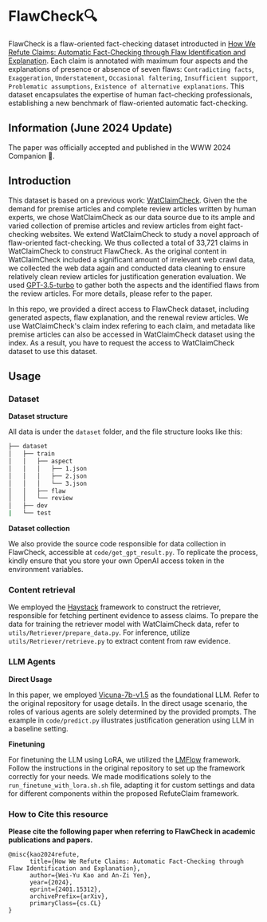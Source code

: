 # FlawCheck🔍
FlawCheck is a flaw-oriented fact-checking dataset introducted in [How We Refute Claims: Automatic Fact-Checking through Flaw Identification and Explanation](https://dl.acm.org/doi/10.1145/3589335.3651521).
Each claim is annotated with maximum four aspects and the explanations of presence or absence of seven flaws: ``Contradicting facts``, ``Exaggeration``, ``Understatement``, ``Occasional faltering``, ``Insufficient support``, ``Problematic assumptions``, ``Existence of alternative explanations``.
This dataset encapsulates the expertise of human fact-checking professionals, establishing a new benchmark of flaw-oriented automatic fact-checking. 

## Information (June 2024 Update)
The paper was officially accepted and published in the WWW 2024 Companion 🎉.

## Introduction
This dataset is based on a previous work: [WatClaimCheck](https://github.com/nxii/WatClaimCheck).
Given the the demand for premise articles and complete review articles written by human experts, we chose WatClaimCheck as our data source due to its ample and varied collection of premise articles and review articles from eight fact-checking websites. 
We extend WatClaimCheck to study a novel approach of flaw-oriented fact-checking.
We thus collected a total of 33,721 claims in WatClaimCheck to construct FlawCheck.
As the original content in WatClaimCheck included a significant amount of irrelevant web crawl data, we collected the web data again and conducted data cleaning to ensure relatively clean review articles for justification generation evaluation.
We used [GPT-3.5-turbo](https://platform.openai.com/docs/models/gpt-3-5) to gather both the aspects and the identified flaws from the review articles.
For more details, please refer to the paper.

In this repo, we provided a direct access to FlawCheck dataset, including generated aspects, flaw explanation, and the renewal review articles.
We use WatClaimCheck's claim index refering to each claim, and metadata like premise articles can also be accessed in WatClaimCheck dataset using the index.
As a result, you have to request the access to WatClaimCheck dataset to use this dataset.

## Usage

### Dataset

**Dataset structure** 

All data is under the ``dataset`` folder, and the file structure looks like this:
```bash
├── dataset
│   ├── train
│   │   ├── aspect
│   │   │   ├── 1.json
│   │   │   ├── 2.json
│   │   │   └── 3.json
│   │   ├── flaw
│   │   └── review
│   ├── dev
|   └── test
```

**Dataset collection** 

We also provide the source code responsible for data collection in FlawCheck, accessible at ``code/get_gpt_result.py``. 
To replicate the process, kindly ensure that you store your own OpenAI access token in the environment variables.

### Content retrieval

We employed the [Haystack](https://haystack.deepset.ai/) framework to construct the retriever, responsible for fetching pertinent evidence to assess claims. 
To prepare the data for training the retriever model with WatClaimCheck data, refer to ``utils/Retriever/prepare_data.py``. 
For inference, utilize ``utils/Retriever/retrieve.py`` to extract content from raw evidence.

### LLM Agents

**Direct Usage**

In this paper, we employed [Vicuna-7b-v1.5](https://github.com/lm-sys/FastChat) as the foundational LLM. 
Refer to the original repository for usage details. 
In the direct usage scenario, the roles of various agents are solely determined by the provided prompts.
The example in ``code/predict.py`` illustrates justification generation using LLM in a baseline setting.

**Finetuning**

For finetuning the LLM using LoRA, we utilized the [LMFlow](https://github.com/OptimalScale/LMFlow) framework. 
Follow the instructions in the original repository to set up the framework correctly for your needs.
We made modifications solely to the ``run_finetune_with_lora.sh.sh`` file, adapting it for custom settings and data for different components within the proposed RefuteClaim framework.

### How to Cite this resource

**Please cite the following paper when referring to FlawCheck in academic publications and papers.**
```
@misc{kao2024refute,
      title={How We Refute Claims: Automatic Fact-Checking through Flaw Identification and Explanation}, 
      author={Wei-Yu Kao and An-Zi Yen},
      year={2024},
      eprint={2401.15312},
      archivePrefix={arXiv},
      primaryClass={cs.CL}
}
```
